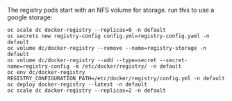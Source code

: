 The registry pods start with an NFS volume for storage.
run this to use a google storage:

```
oc scale dc docker-registry --replicas=0 -n default
oc secrets new registry-config config.yml=registry-config.yaml -n default
oc volume dc/docker-registry --remove --name=registry-storage -n default
oc volume dc/docker-registry --add --type=secret --secret-name=registry-config -m /etc/docker/registry/ -n default
oc env dc/docker-registry REGISTRY_CONFIGURATION_PATH=/etc/docker/registry/config.yml -n default
oc deploy docker-registry --latest -n default
oc scale dc docker-registry --replicas=2 -n default
```